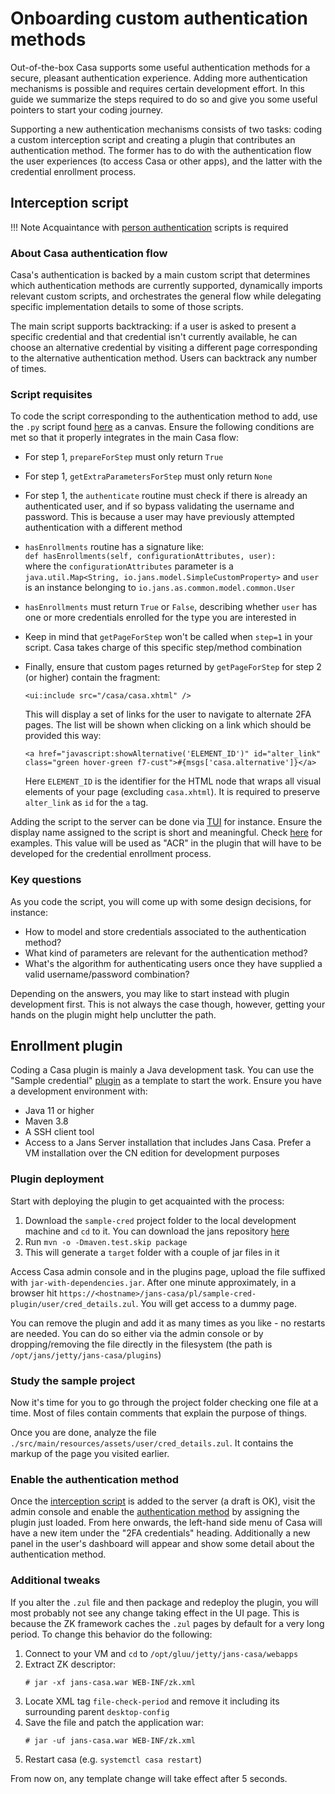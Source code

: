 # Onboarding custom authentication methods

Out-of-the-box Casa supports some useful authentication methods for a secure, pleasant authentication experience. Adding more authentication mechanisms is possible and requires certain development effort. In this guide we summarize the steps required to do so and give you some useful pointers to start your coding journey.

Supporting a new authentication mechanisms consists of two tasks: coding a custom interception script and creating a plugin that contributes an authentication method. The former has to do with the authentication flow the user experiences (to access Casa or other apps), and the latter with the credential enrollment process.

## Interception script

!!! Note
    Acquaintance with [person authentication](../../admin/developer/scripts/person-authentication.md) scripts is required

### About Casa authentication flow

Casa's authentication is backed by a main custom script that determines which authentication methods are currently supported, dynamically imports relevant custom scripts, and orchestrates the general flow while delegating specific implementation details to some of those scripts.

The main script supports backtracking: if a user is asked to present a specific credential and that credential isn't currently available, he can choose an alternative credential by visiting a different page corresponding to the alternative authentication method. Users can backtrack any number of times.

### Script requisites

To code the script corresponding to the authentication method to add, use the `.py` script found [here](https://github.com/JanssenProject/jans/tree/main/jans-casa/plugins/samples/sample-cred) as a canvas. Ensure the following conditions are met so that it properly integrates in the main Casa flow:

- For step 1, `prepareForStep` must only return `True`  
- For step 1, `getExtraParametersForStep` must only return `None`  
- For step 1, the `authenticate` routine must check if there is already an authenticated user, and if so bypass validating the username and password. This is because a user may have previously attempted authentication with a different method
- `hasEnrollments` routine has a signature like:  
       `def hasEnrollments(self, configurationAttributes, user):`  
  where the `configurationAttributes` parameter is a `java.util.Map<String, io.jans.model.SimpleCustomProperty>` and `user` is an instance belonging to `io.jans.as.common.model.common.User`
- `hasEnrollments` must return `True` or `False`, describing whether `user` has one or more credentials enrolled for the type you are interested in  
- Keep in mind that `getPageForStep` won't be called when `step=1` in your script. Casa takes charge of this specific step/method combination  
- Finally, ensure that custom pages returned by `getPageForStep` for step 2 (or higher) contain the fragment:

    ```
    <ui:include src="/casa/casa.xhtml" />
    ```

    This will display a set of links for the user to navigate to alternate 2FA pages. The list will be shown when clicking on a link which should be provided this way:
    
    ```
    <a href="javascript:showAlternative('ELEMENT_ID')" id="alter_link" class="green hover-green f7-cust">#{msgs['casa.alternative']}</a>
    ```
    
    Here `ELEMENT_ID` is the identifier for the HTML node that wraps all visual elements of your page (excluding `casa.xhtml`). It is required to preserve `alter_link` as `id` for the `a` tag.

Adding the script to the server can be done via [TUI](../../admin/config-guide/config-tools/jans-tui/README.md) for instance. Ensure the display name assigned to the script is short and meaningful. Check [here](../administration/quick-start.md#enable-scripts) for examples. This value will be used as "ACR" in the plugin that will have to be developed for the credential enrollment process.

### Key questions

As you code the script, you will come up with some design decisions, for instance: 

- How to model and store credentials associated to the authentication method? 
- What kind of parameters are relevant for the authentication method?
- What's the algorithm for authenticating users once they have supplied a valid username/password combination?

Depending on the answers, you may like to start instead with plugin development first. This is not always the case though, however, getting your hands on the plugin might help unclutter the path. 

## Enrollment plugin

Coding a Casa plugin is mainly a Java development task. You can use the "Sample credential" [plugin](https://github.com/JanssenProject/jans/tree/main/jans-casa/plugins/samples/sample-cred) as a template to start the work. Ensure you have a development environment with:

- Java 11 or higher
- Maven 3.8
- A SSH client tool
- Access to a Jans Server installation that includes Jans Casa. Prefer a VM installation over the CN edition for development purposes

### Plugin deployment

Start with deploying the plugin to get acquainted with the process:

1. Download the `sample-cred` project folder to the local development machine and `cd` to it. You can download the jans repository [here](https://github.com/JanssenProject/jans/archive/refs/heads/main.zip)
1. Run `mvn -o -Dmaven.test.skip package`
1. This will generate a `target` folder with a couple of jar files in it

Access Casa admin console and in the plugins page, upload the file suffixed with `jar-with-dependencies.jar`. After one minute approximately, in a browser hit `https://<hostname>/jans-casa/pl/sample-cred-plugin/user/cred_details.zul`. You will get access to a dummy page.

You can remove the plugin and add it as many times as you like - no restarts are needed. You can do so either via the admin console or by dropping/removing the file directly in the filesystem (the path is `/opt/jans/jetty/jans-casa/plugins`)

### Study the sample project

Now it's time for you to go through the project folder checking one file at a time. Most of files contain comments that explain the purpose of things.

Once you are done, analyze the file `./src/main/resources/assets/user/cred_details.zul`. It contains the markup of the page you visited earlier.

### Enable the authentication method

Once the [interception script](#interception-script) is added to the server (a draft is OK), visit the admin console and enable the [authentication method](../administration/quick-start.md#enable-methods-in-casa) by assigning the plugin just loaded. From here onwards, the left-hand side menu of Casa will have a new item under the "2FA credentials" heading. Additionally a new panel in the user's dashboard will appear and show some detail about the authentication method. 

### Additional tweaks

If you alter the `.zul` file and then package and redeploy the plugin, you will most probably not see any change taking effect in the UI page. This is because the ZK framework caches the `.zul` pages by default for a very long period. To change this behavior do the following:

1. Connect to your VM and `cd` to `/opt/gluu/jetty/jans-casa/webapps`
1. Extract ZK descriptor: 
    ```
    # jar -xf jans-casa.war WEB-INF/zk.xml
    ```    
1. Locate XML tag `file-check-period` and remove it including its surrounding parent `desktop-config`
1. Save the file and patch the application war:
    ```
    # jar -uf jans-casa.war WEB-INF/zk.xml
    ```
1. Restart casa (e.g. `systemctl casa restart`)

From now on, any template change will take effect after 5 seconds.
